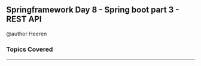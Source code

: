 ## Springframework Day 8 - Spring boot part 3 - REST API

 @author Heeren

 ### Topics Covered


---

